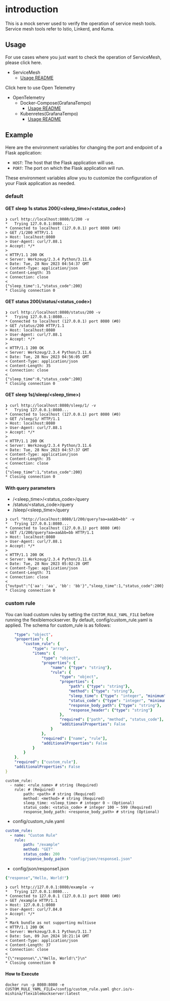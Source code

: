 # introduction

This is a mock server used to verify the operation of service mesh tools. Service mesh tools refer to Istio, Linkerd, and Kuma.

## Usage

For use cases where you just want to check the operation of ServiceMesh, please click here.

* ServiceMesh
  * [Usage README](./sample_manifest/README.md)

Click here to use Open Telemetry

* OpenTelemetry
  * Docker-Compose(GrafanaTempo)
    * [Usage README](./sample_manifest/docker-compose/tempo/)
  * Kubenretes(GrafanaTempo)
    * [Usage README](./sample_manifest/kubernetes/apm_tempo)

## Example

Here are the environment variables for changing the port and endpoint of a Flask application:

* `HOST`: The host that the Flask application will use.
* `PORT`: The port on which the Flask application will run.

These environment variables allow you to customize the configuration of your Flask application as needed.

### default

#### GET sleep 1s status 200(/<sleep_time>/<status_code>)

```:terminal
❯ curl http://localhost:8080/1/200 -v
*   Trying 127.0.0.1:8080...
* Connected to localhost (127.0.0.1) port 8080 (#0)
> GET /1/200 HTTP/1.1
> Host: localhost:8080
> User-Agent: curl/7.88.1
> Accept: */*
>
< HTTP/1.1 200 OK
< Server: Werkzeug/2.3.4 Python/3.11.6
< Date: Tue, 28 Nov 2023 04:54:37 GMT
< Content-Type: application/json
< Content-Length: 35
< Connection: close
<
{"sleep_time":1,"status_code":200}
* Closing connection 0
```

#### GET status 200(/status/<status_code>)

```:terminal
❯ curl http://localhost:8080/status/200 -v
*   Trying 127.0.0.1:8080...
* Connected to localhost (127.0.0.1) port 8080 (#0)
> GET /status/200 HTTP/1.1
> Host: localhost:8080
> User-Agent: curl/7.88.1
> Accept: */*
>
< HTTP/1.1 200 OK
< Server: Werkzeug/2.3.4 Python/3.11.6
< Date: Tue, 28 Nov 2023 04:56:05 GMT
< Content-Type: application/json
< Content-Length: 35
< Connection: close
<
{"sleep_time":0,"status_code":200}
* Closing connection 0
```

#### GET sleep 1s(/sleep/<sleep_time>)

```:terminal
❯ curl http://localhost:8080/sleep/1/ -v
*   Trying 127.0.0.1:8080...
* Connected to localhost (127.0.0.1) port 8080 (#0)
> GET /sleep/1/ HTTP/1.1
> Host: localhost:8080
> User-Agent: curl/7.88.1
> Accept: */*
>
< HTTP/1.1 200 OK
< Server: Werkzeug/2.3.4 Python/3.11.6
< Date: Tue, 28 Nov 2023 04:57:37 GMT
< Content-Type: application/json
< Content-Length: 35
< Connection: close
<
{"sleep_time":1,"status_code":200}
* Closing connection 0
```

#### With query parameters

* /<sleep_time>/<status_code>/query
* /status/<status_code>/query
* /sleep/<sleep_time>/query

```:terminal
❯ curl "http://localhost:8080/1/200/query?aa=aa&bb=bb" -v
*   Trying 127.0.0.1:8080...
* Connected to localhost (127.0.0.1) port 8080 (#0)
> GET /1/200/query?aa=aa&bb=bb HTTP/1.1
> Host: localhost:8080
> User-Agent: curl/7.88.1
> Accept: */*
>
< HTTP/1.1 200 OK
< Server: Werkzeug/2.3.4 Python/3.11.6
< Date: Tue, 28 Nov 2023 05:02:28 GMT
< Content-Type: application/json
< Content-Length: 71
< Connection: close
<
{"output":"{'aa': 'aa', 'bb': 'bb'}","sleep_time":1,"status_code":200}
* Closing connection 0
```

### custom rule

You can load custom rules by setting the `CUSTOM_RULE_YAML_FILE` before running the flexiblemockserver.
By default, config/custom_rule.yaml is applied. The schema for custom_rule is as follows:

```json:custom_rule.yaml
    "type": "object",
    "properties": {
        "custom_rule": {
            "type": "array",
            "items": {
                "type": "object",
                "properties": {
                    "name": {"type": "string"},
                    "rule": {
                        "type": "object",
                        "properties": {
                            "path": {"type": "string"},
                            "method": {"type": "string"},
                            "sleep_time": {"type": "integer", "minimum": 0},
                            "status_code": {"type": "integer", "minimum": 100, "maximum": 599},
                            "response_body_path": {"type": "string"},
                            "response_header": {"type": "string"}
                        },
                        "required": ["path", "method", "status_code"],
                        "additionalProperties": False
                    }
                },
                "required": ["name", "rule"],
                "additionalProperties": False
            }
        }
    },
    "required": ["custom_rule"],
    "additionalProperties": False
}
```

```yaml:
custom_rule:
  - name: <rule_name> # string (Required)
    rule: # (Required)
        path: <path> # string (Required)
        method: <method> # string (Required)
        sleep_time: <sleep_time> # integer 0 ~ (Optional)
        status_code: <status_code> # integer 100 ~ 599 (Required)
        response_body_path: <response_body_path> # string (Optional)
```

* config/custom_rule.yaml

```terminal:config/custom_rule.yaml
custom_rule:
  - name: "Custom Rule"
    rule:
        path: "/example"
        method: "GET"
        status_code: 200
        response_body_path: "config/json/response1.json"
```

* config/json/response1.json

```terminal:config/custom_rule.yaml
{"response","Hello, World!"}
```

```terminal:
❯ curl http://127.0.0.1:8080/example -v
*   Trying 127.0.0.1:8080...
* Connected to 127.0.0.1 (127.0.0.1) port 8080 (#0)
> GET /example HTTP/1.1
> Host: 127.0.0.1:8080
> User-Agent: curl/7.84.0
> Accept: */*
>
* Mark bundle as not supporting multiuse
< HTTP/1.1 200 OK
< Server: Werkzeug/3.0.1 Python/3.11.7
< Date: Sun, 09 Jun 2024 10:21:14 GMT
< Content-Type: application/json
< Content-Length: 37
< Connection: close
<
"{\"response\",\"Hello, World!\"}\n"
* Closing connection 0
```

#### How to Execute

```terminal:
docker run -p 8080:8080 -e CUSTOM_RULE_YAML_FILE=/config/custom_rule.yaml ghcr.io/s-mishina/flexiblemockserver:latest
```

